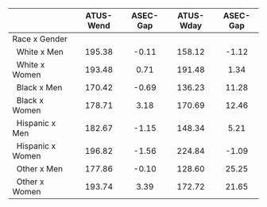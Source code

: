 
|                      |    ATUS-Wend |     ASEC-Gap |    ATUS-Wday |     ASEC-Gap |
| -------------------- | :----------: | :----------: | :----------: | :----------: |
| Race x Gender        |              |              |              |              |
| &nbsp;&nbsp;White x Men |       195.38 |        -0.11 |       158.12 |        -1.12 |
| &nbsp;&nbsp;White x Women |       193.48 |         0.71 |       191.48 |         1.34 |
| &nbsp;&nbsp;Black x Men |       170.42 |        -0.69 |       136.23 |        11.28 |
| &nbsp;&nbsp;Black x Women |       178.71 |         3.18 |       170.69 |        12.46 |
| &nbsp;&nbsp;Hispanic x Men |       182.67 |        -1.15 |       148.34 |         5.21 |
| &nbsp;&nbsp;Hispanic x Women |       196.82 |        -1.56 |       224.84 |        -1.09 |
| &nbsp;&nbsp;Other x Men |       177.86 |        -0.10 |       128.60 |        25.25 |
| &nbsp;&nbsp;Other x Women |       193.74 |         3.39 |       172.72 |        21.65 |

